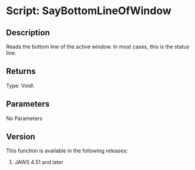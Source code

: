 # Script: SayBottomLineOfWindow

## Description

Reads the bottom line of the active window. In most cases, this is the
status line.

## Returns

Type: Void\

## Parameters

No Parameters

## Version

This function is available in the following releases:

1.  JAWS 4.51 and later
